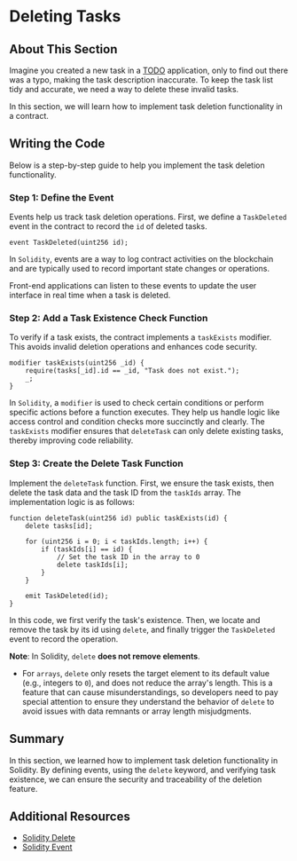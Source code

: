 # Deleting Tasks

## About This Section

Imagine you created a new task in a [TODO](../../../example/solidity_todo_example/contracts/Todo.sol) application, only to find out there was a typo, making the task description inaccurate. To keep the task list tidy and accurate, we need a way to delete these invalid tasks.

In this section, we will learn how to implement task deletion functionality in a contract.

## Writing the Code

Below is a step-by-step guide to help you implement the task deletion functionality.

### Step 1: Define the Event

Events help us track task deletion operations. First, we define a `TaskDeleted` event in the contract to record the `id` of deleted tasks.

```solidity
event TaskDeleted(uint256 id);
```

In `Solidity`, events are a way to log contract activities on the blockchain and are typically used to record important state changes or operations.

Front-end applications can listen to these events to update the user interface in real time when a task is deleted.

### Step 2: Add a Task Existence Check Function

To verify if a task exists, the contract implements a `taskExists` modifier. This avoids invalid deletion operations and enhances code security.

```solidity
modifier taskExists(uint256 _id) {
    require(tasks[_id].id == _id, "Task does not exist.");
    _;
}
```

In `Solidity`, a `modifier` is used to check certain conditions or perform specific actions before a function executes. They help us handle logic like access control and condition checks more succinctly and clearly. The `taskExists` modifier ensures that `deleteTask` can only delete existing tasks, thereby improving code reliability.

### Step 3: Create the Delete Task Function

Implement the `deleteTask` function. First, we ensure the task exists, then delete the task data and the task ID from the `taskIds` array. The implementation logic is as follows:

```solidity
function deleteTask(uint256 id) public taskExists(id) {
    delete tasks[id];

    for (uint256 i = 0; i < taskIds.length; i++) {
        if (taskIds[i] == id) {
            // Set the task ID in the array to 0
            delete taskIds[i];
        }
    }

    emit TaskDeleted(id);
}
```

In this code, we first verify the task's existence. Then, we locate and remove the task by its id using `delete`, and finally trigger the `TaskDeleted` event to record the operation.

**Note**: In Solidity, `delete` **does not remove elements**.

- For `arrays`, `delete` only resets the target element to its default value (e.g., integers to `0`), and does not reduce the array's length. This is a feature that can cause misunderstandings, so developers need to pay special attention to ensure they understand the behavior of `delete` to avoid issues with data remnants or array length misjudgments.

## Summary

In this section, we learned how to implement task deletion functionality in Solidity. By defining events, using the `delete` keyword, and verifying task existence, we can ensure the security and traceability of the deletion feature.

## Additional Resources

- [Solidity Delete](https://docs.soliditylang.org/en/v0.8.17/types.html?highlight=delete#delete)
- [Solidity Event](https://docs.soliditylang.org/en/v0.8.17/structure-of-a-contract.html?highlight=event#structure-events)
